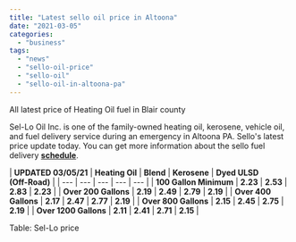 ```yaml
---
title: "Latest sello oil price in Altoona"
date: "2021-03-05"
categories: 
  - "business"
tags: 
  - "news"
  - "sello-oil-price"
  - "sello-oil"
  - "sello-oil-in-altoona-pa"
---
```


All latest price of Heating Oil fuel in Blair county

Sel-Lo Oil Inc. is one of the family-owned heating oil, kerosene, vehicle oil, and fuel delivery service during an emergency in Altoona PA. Sello's latest price update today. You can get more information about the sello fuel delivery [**schedule**](https://bdmeter.info/2021/02/sello-oil-in-altoona/).

| **UPDATED 03/05/21** | **Heating Oil** | **Blend** | **Kerosene** | **Dyed ULSD**  
**(Off-Road)** |
| --- | --- | --- | --- | --- |
| **100 Gallon Minimum** | **2.23** | **2.53** | **2.83** | **2.23** |
| **Over 200 Gallons** | **2.19** | **2.49** | **2.79** | **2.19** |
| **Over 400 Gallons** | **2.17** | **2.47** | **2.77** | **2.19** |
| **Over 800 Gallons** | **2.15** | **2.45** | **2.75** | **2.19** |
| **Over 1200 Gallons** | **2.11** | **2.41** | **2.71** | **2.15** |

Table: Sel-Lo price
